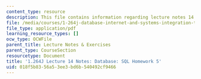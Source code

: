 ```yaml
---
content_type: resource
description: This file contains information regarding lecture notes 14.
file: /media/courses/1-264j-database-internet-and-systems-integration-technologies-fall-2013/018f5b8356a53ee3bd6b540492cf9466_MIT1_264JF13_lect_14.pdf
file_type: application/pdf
learning_resource_types: []
ocw_type: OCWFile
parent_title: Lecture Notes & Exercises
parent_type: CourseSection
resourcetype: Document
title: '1.264J Lecture 14 Notes: Database: SQL Homework 5'
uid: 018f5b83-56a5-3ee3-bd6b-540492cf9466
---
```

